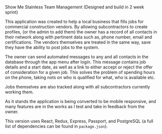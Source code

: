 Show Me Stainless Team Management (Designed and build in 2 week sprint)

This application was created to help a local business that fills jobs for commercial construction vendors.
By allowing subcontractors to create profiles, (or the admin to add them) the owner has a record of all contacts in their network along with pertinent data such as, phone number, email and certifications. The vendors themselves are treated in the same way, save they have the ability to post jobs to the system.

The owner can send automated messages to any and all contacts in the database through the app menu after login.
This message contains job details and a start date, as well as a link to either accept or reject the offer of consideration for a given job. This solves the problem of spending hours on the phone, taking nots on who is qualified for what, who is available etc.

Jobs themselves are also tracked along with all subcontractors currently working them.

As it stands the application is being converted to be mobile responsive, and many features are in the works as I test and take in feedback from the owner.

This version uses React, Redux, Express, Passport, and PostgreSQL (a full list of dependencies can be found in `package.json`).
